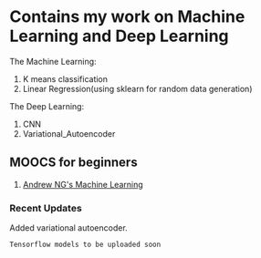 # Contains my work on Machine Learning and Deep Learning 
The Machine Learning:
1. K means classification
2. Linear Regression(using sklearn for random data generation)

The Deep Learning:
1. CNN
2. Variational_Autoencoder

## MOOCS for beginners

1. [Andrew NG's Machine Learning](https://www.coursera.org/learn/machine-learning/home/welcome)

### Recent Updates

Added variational autoencoder.

```
Tensorflow models to be uploaded soon
```
